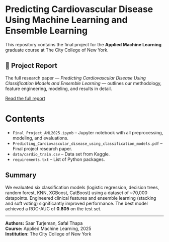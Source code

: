# Predicting Cardiovascular Disease Using Machine Learning and Ensemble Learning

This repository contains the final project for the **Applied Machine Learning** graduate course at The City College of New York.

## 📄 Project Report

The full research paper — *Predicting Cardiovascular Disease Using Classification Models and Ensemble Learning* — outlines our methodology, feature engineering, modeling, and results in detail.

[Read the full report](./Predicting_Cardiovascular_disease_using_classification_models.pdf)

# Contents

- `Final_Project_AML2025.ipynb` – Jupyter notebook with all preprocessing, modeling, and evaluations.
- `Predicting_Cardiovascular_disease_using_classification_models.pdf` – Final project research paper.
- `data/cardio_train.csv` – Data set from Kaggle.
- `requirements.txt` – List of Python packages.

## Summary

We evaluated six classification models (logistic regression, decision trees, random forest, KNN, XGBoost, CatBoost) using a dataset of ~70,000 datapoints. Engineered clinical features and ensemble learning (stacking and soft voting) significantly improved performance. The best model achieved a ROC-AUC of **0.805** on the test set.

---

**Authors:** Saar Turjeman, Safal Thapa  
**Course:** Applied Machine Learning, 2025  
**Institution:** The City College of New York
